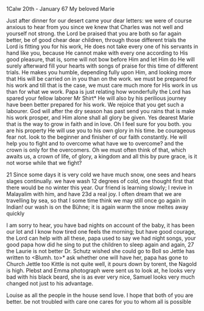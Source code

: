  1Calw 20th - January 67
My beloved Marie

Just after dinner for our desert came your dear letters: we were of course anxious to hear from you since we knew that Charles was not well and yourself not strong. the Lord be praised that you are both so far again better, be of good chear dear children, through those different trials the Lord is fitting you for his work, He does not take every one of his servants in hand like you, because He cannot make with every one according to His good pleasure, that is, some will not bow before Him and let Him do He will surely afterward fill your hearts with songs of praise for this time of different trials. He makes you humble, depending fully upon Him, and looking more that His will be carried on in you than on the work. we must be prepared for his work and till that is the case, we must care much more for His work in us than for what we work. Papa is just relating how wonderfully the Lord has spared your fellow laborer Mr Shirt* He will also by his perilious journey have been better prepared for his work. We rejoice that you get such a labourer. God will after the dry season has past send you rains that is make his work prosper, and Him alone shall all glory be given. Yes dearest Marie that is the way to grow in faith and in love. Oh I feel sure for you both. you are his property He will use you to his own glory in his time. be courageous fear not. look to the beginner and finisher of our faith constantly. He will help you to fight and to overcome what have we to overcome? and the crown is only for the overcomers. Oh we must often think of that, which awaits us, a crown of life, of glory, a kingdom and all this by pure grace, is it not worse while that we fight?

21 Since some days it is very cold we have much snow, one sees and hears slages continually. we have wash 12 degrees of cold, one thought first that there would be no winter this year. Our friend is learning slowly; I revive in Malayalim with him, and have 23d a real joy. I often dream that we are travelling by sea, so that I some time think we may still once go again in Indian! our wash is on the Bühne; it is again warm the snow meltes away quickly

I am sorry to hear, you have bad nights on account of the baby, it has been our lot and I know how tired one feels the morning; but have good courage, the Lord can help with all these, papa used to say we had night songs, your good papa how did he sing to put the children to sleep again and again, 
27 the Laurie is not better Dr. Schutz wished she could go to Boll so Jettle has written to <Blumh. to>* ask whether one will have her, papa has gone to Church Jettle too Kittle is not quite well, it pours down by torent, the Nagold is high. Plebst and Emma photograph were sent us to look at, he looks very bad with his black beard, she is as ever very nice, Samuel looks very much changed not just to his advantage.

Louise as all the people in the house send love. I hope that both of you are better. be not troubled with care one cares for you to whom all is possible

